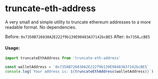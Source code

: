 # truncate-eth-address

A very small and simple utility to truncate ethereum addresses to a more readable format. No dependencies.

Before: `0x7358B726830A2E222f9b139E90483A37142bcBE5`
After: `0x7358…cBE5`

#### Usage:

```javascript
import truncateEthAddress from 'truncate-eth-address'

const walletAddress = `0x7358B726830A2E222f9b139E90483A37142bcBE5`
console.log(`Your address is: ${truncateEthAddress(walletAddress)}`)
```
